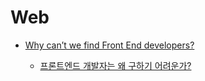 Web
===
* [Why can’t we find Front End developers?](http://jjperezaguinaga.com/2014/03/19/why-cant-we-find-front-end-developers/)

  * [프론트엔드 개발자는 왜 구하기 어려운가?](http://ppss.kr/archives/26024)
